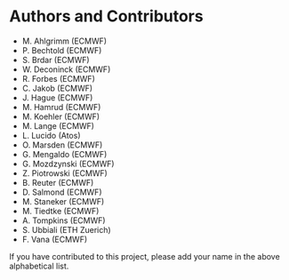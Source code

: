 # Authors and Contributors

- M. Ahlgrimm (ECMWF)
- P. Bechtold (ECMWF)
- S. Brdar (ECMWF)
- W. Deconinck (ECMWF)
- R. Forbes (ECMWF)
- C. Jakob (ECMWF)
- J. Hague (ECMWF)
- M. Hamrud (ECMWF)
- M. Koehler (ECMWF)
- M. Lange (ECMWF)
- L. Lucido (Atos)
- O. Marsden (ECMWF)
- G. Mengaldo (ECMWF)
- G. Mozdzynski (ECMWF)
- Z. Piotrowski (ECMWF)
- B. Reuter (ECMWF)
- D. Salmond (ECMWF)
- M. Staneker (ECMWF)
- M. Tiedtke (ECMWF)
- A. Tompkins (ECMWF)
- S. Ubbiali (ETH Zuerich)
- F. Vana (ECMWF)

If you have contributed to this project,
please add your name in the above alphabetical list.
